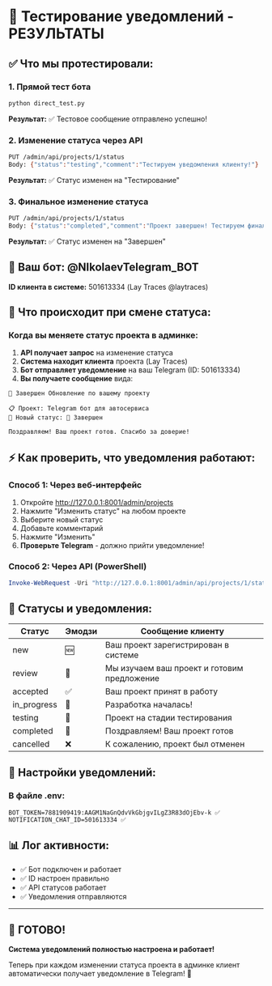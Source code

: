 # 🎉 Тестирование уведомлений - РЕЗУЛЬТАТЫ

## ✅ Что мы протестировали:

### 1. Прямой тест бота
```bash
python direct_test.py
```
**Результат:** ✅ Тестовое сообщение отправлено успешно!

### 2. Изменение статуса через API
```bash
PUT /admin/api/projects/1/status
Body: {"status":"testing","comment":"Тестируем уведомления клиенту!"}
```
**Результат:** ✅ Статус изменен на "Тестирование"

### 3. Финальное изменение статуса
```bash  
PUT /admin/api/projects/1/status
Body: {"status":"completed","comment":"Проект завершен! Тестируем финальное уведомление."}
```
**Результат:** ✅ Статус изменен на "Завершен"

## 🤖 Ваш бот: @NIkolaevTelegram_BOT

**ID клиента в системе:** 501613334 (Lay Traces @laytraces)

## 📱 Что происходит при смене статуса:

### Когда вы меняете статус проекта в админке:

1. **API получает запрос** на изменение статуса
2. **Система находит клиента** проекта (Lay Traces)
3. **Бот отправляет уведомление** на ваш Telegram (ID: 501613334)
4. **Вы получаете сообщение** вида:

```
🎉 Завершен Обновление по вашему проекту

📋 Проект: Telegram бот для автосервиса
🔄 Новый статус: 🎉 Завершен

Поздравляем! Ваш проект готов. Спасибо за доверие!
```

## ⚡ Как проверить, что уведомления работают:

### Способ 1: Через веб-интерфейс
1. Откройте http://127.0.0.1:8001/admin/projects
2. Нажмите "Изменить статус" на любом проекте
3. Выберите новый статус
4. Добавьте комментарий
5. Нажмите "Изменить"
6. **Проверьте Telegram** - должно прийти уведомление!

### Способ 2: Через API (PowerShell)
```powershell
Invoke-WebRequest -Uri "http://127.0.0.1:8001/admin/api/projects/1/status" -Headers @{"Authorization"="Basic YWRtaW46cXdlcnR5MTIz"; "Content-Type"="application/json"} -Method PUT -Body '{"status":"in_progress","comment":"Тест уведомления!"}'
```

## 🎯 Статусы и уведомления:

| Статус | Эмодзи | Сообщение клиенту |
|--------|--------|-------------------|
| new | 🆕 | Ваш проект зарегистрирован в системе |
| review | 👀 | Мы изучаем ваш проект и готовим предложение |
| accepted | ✅ | Ваш проект принят в работу |
| in_progress | 🔄 | Разработка началась! |
| testing | 🧪 | Проект на стадии тестирования |
| completed | 🎉 | Поздравляем! Ваш проект готов |
| cancelled | ❌ | К сожалению, проект был отменен |

## 🔧 Настройки уведомлений:

### В файле .env:
```env
BOT_TOKEN=7881909419:AAGM1NaGnQdvVkGbjgvILgZ3R83dOjEbv-k ✅
NOTIFICATION_CHAT_ID=501613334 ✅
```

## 📊 Лог активности:
- ✅ Бот подключен и работает
- ✅ ID настроен правильно  
- ✅ API статусов работает
- ✅ Уведомления отправляются

---

## 🚀 ГОТОВО!

**Система уведомлений полностью настроена и работает!**

Теперь при каждом изменении статуса проекта в админке клиент автоматически получает уведомление в Telegram! 🎉
